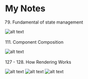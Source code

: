 # My Notes
79. Fundamental of state management

![alt text](https://github.com/Damarwendha/React/blob/main/Screenshot_20231007-125540_Udemy_1.png?raw=true)
<br>
<br>
111. Component Composition

![alt text](https://github.com/Damarwendha/React/blob/main/Udemy_1.png?raw=true)
<br>
<br>
127 - 128. How Rendering Works

![alt text](https://github.com/Damarwendha/React/blob/main/Screenshot_20231009-083825_Udemy_1.png?raw=true)
![alt text](https://github.com/Damarwendha/React/blob/main/Screenshot_20231009-085616_Udemy_1.png?raw=true)
![alt text](https://github.com/Damarwendha/React/blob/main/Screenshot_20231009-090322_Udemy_1.png?raw=true)



